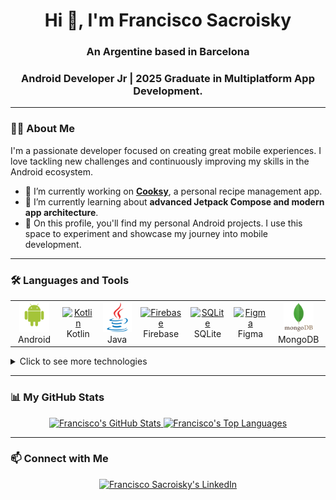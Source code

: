 <div align="center">
  <h1>Hi 👋, I'm Francisco Sacroisky</h1>
  <h3>An Argentine  based in Barcelona </h3>
 <h3> Android Developer Jr | 2025 Graduate in Multiplatform App Development.</h3>

</div>

<hr>

### 👨‍💻 About Me

<p>
  I'm a passionate developer focused on creating great mobile experiences. I love tackling new challenges and continuously improving my skills in the Android ecosystem.
</p>

- 🔭 I’m currently working on **[Cooksy](https://github.com/Sacro93/Cooksy)**, a personal recipe management app.
- 🌱 I’m currently learning about **advanced Jetpack Compose and modern app architecture**.
- 📱 On this profile, you'll find my personal Android projects. I use this space to experiment and showcase my journey into mobile development.

<hr>

### 🛠️ Languages and Tools

<table>
  <tr>
    <td align="center" width="96">
      <a href="#-mobile-development">
        <img src="https://raw.githubusercontent.com/devicons/devicon/master/icons/android/android-original-wordmark.svg" width="48" height="48" alt="Android" />
      </a>
      <br>Android
    </td>
    <td align="center" width="96">
      <a href="#-mobile-development">
        <img src="https://www.vectorlogo.zone/logos/kotlinlang/kotlinlang-icon.svg" width="48" height="48" alt="Kotlin" />
      </a>
      <br>Kotlin
    </td>
    <td align="center" width="96">
      <a href="#-mobile-development">
        <img src="https://raw.githubusercontent.com/devicons/devicon/master/icons/java/java-original.svg" width="48" height="48" alt="Java" />
      </a>
      <br>Java
    </td>
    <td align="center" width="96">
      <a href="#-mobile-development">
        <img src="https://www.vectorlogo.zone/logos/firebase/firebase-icon.svg" width="48" height="48" alt="Firebase" />
      </a>
      <br>Firebase
    </td>
     <td align="center" width="96">
      <a href="#-mobile-development">
        <img src="https://www.vectorlogo.zone/logos/sqlite/sqlite-icon.svg" width="48" height="48" alt="SQLite" />
      </a>
      <br>SQLite
    </td>
    <td align="center" width="96">
      <a href="#-design--frontend">
        <img src="https://www.vectorlogo.zone/logos/figma/figma-icon.svg" width="48" height="48" alt="Figma" />
      </a>
      <br>Figma
    </td>
     <td align="center" width="96">
      <a href="#-backend--database">
        <img src="https://raw.githubusercontent.com/devicons/devicon/master/icons/mongodb/mongodb-original-wordmark.svg" width="48" height="48" alt="MongoDB" />
      </a>
      <br>MongoDB
    </td>
  </tr>
</table>

<details>
  <summary>Click to see more technologies</summary>
  <p align="left">
    <a href="https://reactjs.org/" target="_blank" rel="noreferrer"><img src="https://raw.githubusercontent.com/devicons/devicon/master/icons/react/react-original-wordmark.svg" alt="react" width="40" height="40"/></a>
    <a href="https://developer.mozilla.org/en-US/docs/Web/JavaScript" target="_blank" rel="noreferrer"><img src="https://raw.githubusercontent.com/devicons/devicon/master/icons/javascript/javascript-original.svg" alt="javascript" width="40" height="40"/></a>
    <a href="https://www.w3.org/html/" target="_blank" rel="noreferrer"><img src="https://raw.githubusercontent.com/devicons/devicon/master/icons/html5/html5-original-wordmark.svg" alt="html5" width="40" height="40"/></a>
    <a href="https://www.mysql.com/" target="_blank" rel="noreferrer"><img src="https://raw.githubusercontent.com/devicons/devicon/master/icons/mysql/mysql-original-wordmark.svg" alt="mysql" width="40" height="40"/></a>
    <a href="https://www.postgresql.org" target="_blank" rel="noreferrer"><img src="https://raw.githubusercontent.com/devicons/devicon/master/icons/postgresql/postgresql-original-wordmark.svg" alt="postgresql" width="40" height="40"/></a>
    <a href="https://www.w3schools.com/cpp/" target="_blank" rel="noreferrer"><img src="https://raw.githubusercontent.com/devicons/devicon/master/icons/cplusplus/cplusplus-original.svg" alt="cplusplus" width="40" height="40"/></a>
  </p>
</details>

<hr>

### 📊 My GitHub Stats

<p align="center">
  <a href="https://github.com/Sacro93">
    <img src="https://github-readme-stats.vercel.app/api?username=Sacro93&show_icons=true&theme=tokyonight&rank_icon=github" alt="Francisco's GitHub Stats"/>
    <img src="https://github-readme-stats.vercel.app/api/top-langs/?username=Sacro93&layout=compact&theme=tokyonight" alt="Francisco's Top Languages"/>
  </a>
</p>

<hr>

### 📫 Connect with Me

<p align="center">
  <a href="https://www.linkedin.com/in/francisco-sacroisky/" target="_blank">
    <img src="https://raw.githubusercontent.com/rahuldkjain/github-profile-readme-generator/master/src/images/icons/Social/linked-in-alt.svg" alt="Francisco Sacroisky's LinkedIn" height="30" width="40" />
  </a>
</p>

